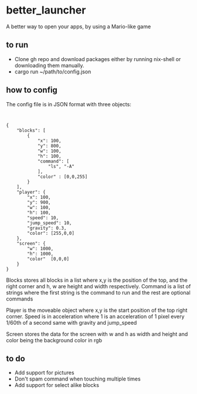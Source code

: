# better_launcher
A better way to open your apps, by using a Mario-like game

## to run
* Clone gh repo and download packages either by running nix-shell or downloading them manually.
* cargo run ~/path/to/config.json

## how to config
The config file is in JSON format with three objects:
```


{
    "blocks": [
        {
            "x": 100,
            "y": 800,
            "w": 100,
            "h": 100,
            "command": [
                "ls", "-A"
            ],
            "color" : [0,0,255]
        }
    ],
    "player": {
        "x": 100,
        "y": 900,
        "w": 100,
        "h": 100,
        "speed": 10,
        "jump_speed": 10,
        "gravity": 0.3,
        "color": [255,0,0]
    },
    "screen": {
        "w": 1000,
        "h": 1000,
        "color"  [0,0,0]
    }
}
```


Blocks stores all blocks in a list where x,y is the position of the top, and the right corner and h, w are height and width respectively. Command is a list of strings where the first string is the command to run and the rest are optional commands

Player is the moveable object where x,y is the start position of the top right corner. Speed is in acceleration where 1 is an acceleration of 1 pixel every 1/60th of a second same with gravity and jump_speed

Screen stores the data for the screen with w and h as width and height and color being the background color in rgb

## to do 
* Add support for pictures
* Don't spam command when touching multiple times
* Add support for select alike blocks
